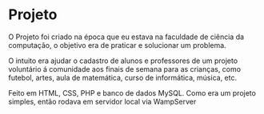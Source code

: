 # Projeto
O Projeto foi criado na época que eu estava na faculdade de ciência da computação, o objetivo era de praticar e solucionar um problema.

O intuito era ajudar o cadastro de alunos e professores de um projeto voluntário á comunidade aos finais de semana para as crianças, como futebol, artes, aula de matemática, curso de informática, música, etc.

Feito em HTML, CSS, PHP e banco de dados MySQL.
Como era um projeto simples, então rodava em servidor local via WampServer
